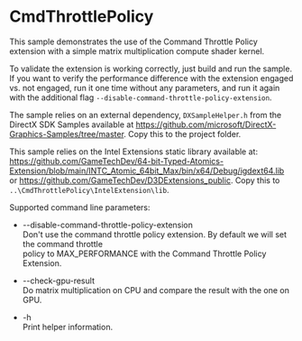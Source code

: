 # CmdThrottlePolicy

This sample demonstrates the use of the Command Throttle Policy extension with a simple matrix multiplication compute shader kernel.

To validate the extension is working correctly, just build and run the sample. If you want to verify the performance difference with
the extension engaged vs. not engaged, run it one time without any parameters, and run it again with the additional flag
`--disable-command-throttle-policy-extension`.

The sample relies on an external dependency, `DXSampleHelper.h` from the DirectX SDK Samples available at https://github.com/microsoft/DirectX-Graphics-Samples/tree/master. Copy this to the project folder.

This sample relies on the Intel Extensions static library available at: https://github.com/GameTechDev/64-bit-Typed-Atomics-Extension/blob/main/INTC_Atomic_64bit_Max/bin/x64/Debug/igdext64.lib or https://github.com/GameTechDev/D3DExtensions_public. Copy this to `..\CmdThrottlePolicy\IntelExtension\lib`. 

Supported command line parameters:
- --disable-command-throttle-policy-extension\
  Don't use the command throttle policy extension. By default we will set the command throttle\
  policy to MAX_PERFORMANCE with the Command Throttle Policy Extension.

- --check-gpu-result\
  Do matrix multiplication on CPU and compare the result with the one on GPU.

- -h\
  Print helper information.

